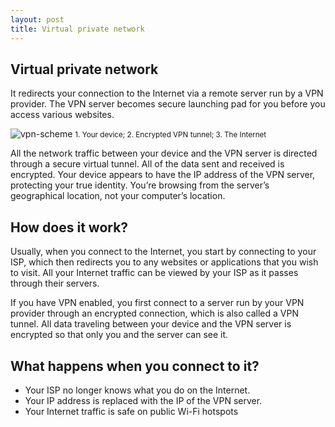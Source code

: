 ```yaml
---
layout: post
title: Virtual private network
---
```


## Virtual private network

It redirects your connection to the Internet via a remote server run by a VPN provider. The VPN server becomes secure launching pad for you before you access various websites.

![vpn-scheme](https://s1.nordcdn.com/nordvpn/3.15.0/images/global/illustrations/schemes/vpn-scheme.svg)
<small>1. Your device; 2. Encrypted VPN tunnel; 3. The Internet</small>

All the network traffic between your device and the VPN server is directed through a secure virtual tunnel. All of the data sent and received is encrypted. Your device appears to have the IP address of the VPN server, protecting your true identity. You’re browsing from the server’s geographical location, not your computer’s location.

## How does it work?

Usually, when you connect to the Internet, you start by connecting to your ISP, which then redirects you to any websites or applications that you wish to visit. All your Internet traffic can be viewed by your ISP as it passes through their servers.

If you have VPN enabled, you first connect to a server run by your VPN provider through an encrypted connection, which is also called a VPN tunnel. All data traveling between your device and the VPN server is encrypted so that only you and the server can see it.

## What happens when you connect to it?
* Your ISP no longer knows what you do on the Internet.
* Your IP address is replaced with the IP of the VPN server.
* Your Internet traffic is safe on public Wi-Fi hotspots

